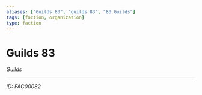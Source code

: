 ```yaml
---
aliases: ["Guilds 83", "guilds 83", "83 Guilds"]
tags: [faction, organization]
type: faction
---
```


# Guilds 83

*Guilds*

---
*ID: FAC00082*